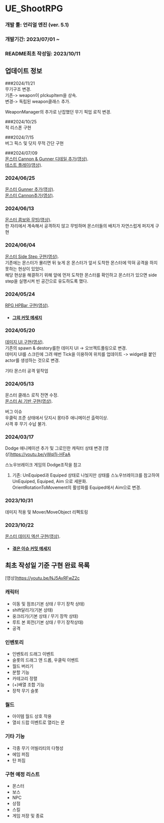 # UE_ShootRPG

### 개발 툴: 언리얼 엔진 (ver. 5.1)
### 개발기간: 2023/07/01 ~
### README최초 작성일: 2023/10/11 

## 업데이트 정보   

###2024/11/21   
무기구조 변경.   
기존-> weapon이 pIckupItem을 상속.   
변경-> 독립된 weapon클래스 추가.   

WeaponManager의 추가로 난잡했던 무기 픽업 로직 변경.   

###2024/10/25   
적 리스폰 구현   

###2024/7/15   
버그 픽스 및 닷지 무적 간단 구현   

###2024/07/09   
[몬스터 Cannon & Gunner 디테일 추가(영상)](https://youtu.be/GvwdrbI7uVQ).   
[테스트 플레이(영상)](https://youtu.be/F-Rz4HYntBU).   

### 2024/06/25   
[몬스터 Gunner 추가(영상)](https://youtu.be/KbMwz-B4yj0).   
[몬스터 Cannon추가(영상)](https://youtu.be/KsBltQEAws0).   


### 2024/06/13   
[몬스터 콤보와 무빙(영상)](https://youtu.be/nbt6eRGjTrw).   
한 자리에서 계속해서 공격하지 않고 무빙하며 몬스터들의 배치가 자연스럽게 퍼지게 구현   


### 2024/06/04   
[몬스터 Side Step 구현(영상)](https://youtu.be/Et24etPFmmU?si=OrWUDGnsjEMkv-tN).   
기존에는 몬스터가 몰리면 뒤 늦게 온 몬스터가 앞서 도착한 몬스터에 막혀 공격을 하지 못하는 현상이 있었다.   
해당 현상을 해결하기 위해 앞에 먼저 도착한 몬스터를 확인하고 몬스터가 있으면 side step을 실행시켜 빈 공간으로 유도하도록 했다.   


### 2024/05/24   
[RPG HPBar 구현(영상)](https://youtu.be/A7mOwiHCFLU).   
- #### [그외 커밋 메세지](https://github.com/HundredWed/UE_ShootRPG/commit/e54534c10af5e772968d73662c7155c1ebce965c)

### 2024/05/20   
[데미지 UI 구현(영상)](https://youtu.be/GoyNYIIh_oI).   
기존의 spawn & destory를한 데미지 UI -> 오브젝트풀링으로 변경.     
데미지 UI를 스크린에 그려 매번 Tick을 이용하여 위치를 업데이트 -> widget을 붙인 actor를 생성하는 것으로 변경. 

기타 몬스터 공격 밑작업 


### 2024/05/13
몬스터 클래스 로직 전면 수정.   
[몬스터 AI 기반 구현(영상)](https://youtu.be/WZrKghVmXCo).

버그 이슈    
우클릭 조준 상태에서 닷지시 몽타주 애니메이션 출력이상.    
사격 후 무기 수납 불가.   


### 2024/03/17
Dodge 애니메이션 추가 및 그로인한 캐릭터 상태 변경 [영상]<https://youtu.be/yWqI1j-HFaA>

스노우브레이크 게임의 Dodge조작을 참고

1. 기존: UnEquiped과 Equiped 상태로 나눴지만 상태를 스노우브레이크를 참고하여 UnEquiped,	Equiped, Aim 으로 세분화.   
OrientRotationToMovement의 활성화를 Equiped에서 Aim으로 변경.   

### 2023/10/31

데미지 적용 및 Mover/MoveObject 리펙토링

### 2023/10/22

[몬스터 데미지 엑션 구현(영상)](https://youtu.be/SnpGYMRBWdA).
- #### [겪은 이슈 커밋 메세지](https://github.com/HundredWed/UE_ShootRPG/commit/47deace9ee688919d797d584416da0a967c2df5d)

## 최초 작성일 기준 구현 완료 목록
[영상]<https://youtu.be/NJ5AvRFwZ2c>

### 캐릭터

- 이동 및 점프(기본 상태 / 무기 장착 상태)         
- shift달리기(기본 상태)                 
- 웅크리기(기본 상태 / 무기 장착 상태)              
- 루트 본 회전(기본 상태 / 무기 장착상태)           
- 공격
                                       
### 인벤토리
- 인벤토리 드래그 이벤트
- 슬롯의 드래그 앤 드롭, 우클릭 이벤트
- 월드 버리기
- 분할 기능
- 카테고리 정렬
- (+)배열 조합 기능
- 장착 무기 슬롯

### 월드

- 아이템 월드 상호 작용
- 열쇠 드랍 이벤트로 열리는 문

### 기타 기능

- 각종 무기 어빌리티의 다형성
- 에임 퍼짐
- 탄 퍼짐

### 구현 예정 리스트
- 몬스터
- 보스
- NPC
- 상점
- 스킬
- 게임 저장 및 종료
